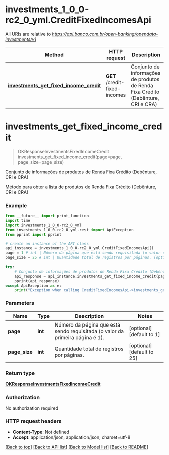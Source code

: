 # investments_1_0_0-rc2_0_yml.CreditFixedIncomesApi

All URIs are relative to *https://api.banco.com.br/open-banking/opendata-investments/v1*

Method | HTTP request | Description
------------- | ------------- | -------------
[**investments_get_fixed_income_credit**](CreditFixedIncomesApi.md#investments_get_fixed_income_credit) | **GET** /credit-fixed-incomes | Conjunto de informações de produtos de Renda Fixa Crédito (Debênture, CRI e CRA)

# **investments_get_fixed_income_credit**
> OKResponseInvestmentsFixedIncomeCredit investments_get_fixed_income_credit(page=page, page_size=page_size)

Conjunto de informações de produtos de Renda Fixa Crédito (Debênture, CRI e CRA)

Método para obter a lista de produtos de Renda Fixa Crédito (Debênture, CRI e CRA)

### Example
```python
from __future__ import print_function
import time
import investments_1_0_0-rc2_0_yml
from investments_1_0_0-rc2_0_yml.rest import ApiException
from pprint import pprint

# create an instance of the API class
api_instance = investments_1_0_0-rc2_0_yml.CreditFixedIncomesApi()
page = 1 # int | Número da página que está sendo requisitada (o valor da primeira página é 1). (optional) (default to 1)
page_size = 25 # int | Quantidade total de registros por páginas. (optional) (default to 25)

try:
    # Conjunto de informações de produtos de Renda Fixa Crédito (Debênture, CRI e CRA)
    api_response = api_instance.investments_get_fixed_income_credit(page=page, page_size=page_size)
    pprint(api_response)
except ApiException as e:
    print("Exception when calling CreditFixedIncomesApi->investments_get_fixed_income_credit: %s\n" % e)
```

### Parameters

Name | Type | Description  | Notes
------------- | ------------- | ------------- | -------------
 **page** | **int**| Número da página que está sendo requisitada (o valor da primeira página é 1). | [optional] [default to 1]
 **page_size** | **int**| Quantidade total de registros por páginas. | [optional] [default to 25]

### Return type

[**OKResponseInvestmentsFixedIncomeCredit**](OKResponseInvestmentsFixedIncomeCredit.md)

### Authorization

No authorization required

### HTTP request headers

 - **Content-Type**: Not defined
 - **Accept**: application/json, application/json; charset=utf-8

[[Back to top]](#) [[Back to API list]](../README.md#documentation-for-api-endpoints) [[Back to Model list]](../README.md#documentation-for-models) [[Back to README]](../README.md)

